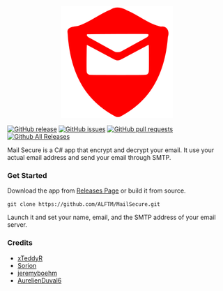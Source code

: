 <p align="center">
  <img src="https://github.com/ALFTM/MailSecure/blob/dev/MailSecure/Media/Icon/logo_256.png"/>
</p>

[![GitHub release](https://img.shields.io/github/release/ALFTM/MailSecure.svg?style=flat-square)](https://github.com/ALFTM/MailSecure/release)
[![GitHub issues](https://img.shields.io/github/issues/ALFTM/MailSecure.svg?style=flat-square)](https://github.com/ALFTM/MailSecure/issues) 
[![GitHub pull requests](https://img.shields.io/github/issues-pr/ALFTM/MailSecure.svg?style=flat-square)](https://github.com/ALFTM/MailSecure/pulls)
[![Github All Releases](https://img.shields.io/github/downloads/ALFTM/MailSecure/total.svg?style=flat-square)]()


Mail Secure is a C# app that encrypt and decrypt your email. It use your actual email address and send your email through SMTP.

### Get Started ###

Download the app from [Releases Page](https://github.com/ALFTM/MailSecure/releases) or build it from source.
```
git clone https://github.com/ALFTM/MailSecure.git
```
Launch it and set your name, email, and the SMTP address of your email server.

### Credits ###

- [xTeddyR](https://github.com/xTeddyR)
- [Sorion](https://github.com/Sorion)
- [jeremyboehm](https://github.com/jeremyboehm)
- [AurelienDuval6](https://github.com/AurelienDuval6)
